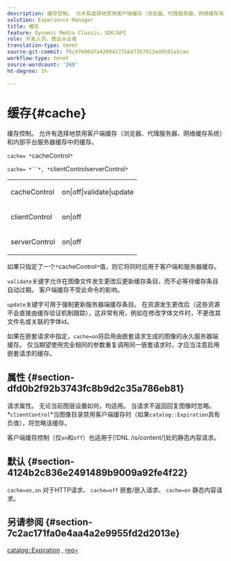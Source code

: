 ```yaml
---
description: 缓存控制。 允许有选择地禁用客户端缓存（浏览器、代理服务器、网络缓存系统）和内部平台服务器缓存中的缓存。
solution: Experience Manager
title: 缓存
feature: Dynamic Media Classic，SDK/API
role: 开发人员，商业从业者
translation-type: tm+mt
source-git-commit: f6c97606d7a4209427316d7367013ad9585a5cae
workflow-type: tm+mt
source-wordcount: '269'
ht-degree: 1%

---
```



# 缓存{#cache}

缓存控制。 允许有选择地禁用客户端缓存（浏览器、代理服务器、网络缓存系统）和内部平台服务器缓存中的缓存。

`cache= *`cacheControl`*`

`cache= *``*, *`clientControlserverControl`*`

<table id="simpletable_70ACECAEA02F400C83B598FA13F1D00B"> 
 <tr class="strow"> 
  <td class="stentry"> <p><span class="codeph"> <span class="varname"> cacheControl</span></span> </p> </td> 
  <td class="stentry"> <p><span class="codeph"> on|off|validate|update</span> </p> </td> 
 </tr> 
 <tr class="strow"> 
  <td class="stentry"> <p><span class="codeph"> <span class="varname"> clientControl</span></span> </p></td> 
  <td class="stentry"> <p><span class="codeph"> on|off</span> </p></td> 
 </tr> 
 <tr class="strow"> 
  <td class="stentry"> <p><span class="codeph"> <span class="varname"> serverControl</span></span> </p></td> 
  <td class="stentry"> <p><span class="codeph"> on|off</span> </p></td> 
 </tr> 
</table>

如果只指定了一个`*`cacheControl`*`值，则它将同时应用于客户端和服务器缓存。

`validate`关键字允许在图像文件发生更改后更新缓存条目，而不必等待缓存条目自动过期。 客户端缓存不受此命令的影响。

`update`关键字可用于强制更新服务器端缓存条目。 在资源发生更改后（这些资源不会直接由缓存验证机制跟踪），这非常有用，例如在修改字体文件时，不更改其文件名或关联的字体id。

如果在嵌套请求中指定，`cache=on`将启用由嵌套请求生成的图像的永久服务器端缓存。 仅当期望使用完全相同的参数重复调用同一嵌套请求时，才应当注意启用嵌套请求的缓存。

## 属性 {#section-dfd0b2f92b3743fc8b9d2c35a786eb81}

请求属性。 无论当前图层设置如何，均适用。 当请求不返回回复图像时忽略。 *`clientControl`*当图像目录禁用客户端缓存时（如果`catalog::Expiration`具有负值），将忽略该缓存。

客户端缓存控制（仅`on`和`off`）也适用于[!DNL /is/content/]处的静态内容请求。

## 默认 {#section-4124b2c836e2491489b9009a92fe4f22}

`cache=on,on` 对于HTTP请求、 `cache=off` 嵌套/嵌入请求、 `cache=on` 静态内容请求。

## 另请参阅 {#section-7c2ac171fa0e4aa4a2e9955fd2d2013e}

[catalog::Expiration](../../../../../is-api/image-catalog/image-serving-api-ref/c-image-catalog-reference/c-image-svg-data-reference/c-image-data-reference/r-expiration-cat.md#reference-a7afd668ecbb4d2da65d86259aa6a28a) ,  [req=](../../../../../is-api/http-ref/image-serving-api-ref/c-http-protocol-reference/c-command-reference/r-req/r-req.md#reference-907cdb4a97034db7ad94695f25552e76)
